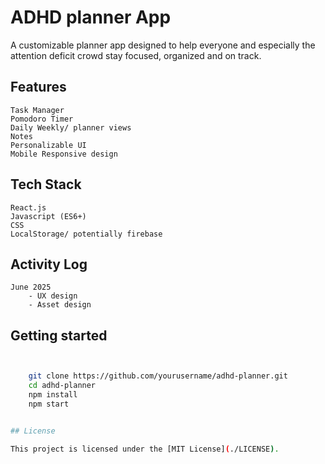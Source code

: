 # ADHD planner App

A customizable planner app designed to help everyone and especially the attention deficit crowd stay focused, organized and on track. 

## Features 
    Task Manager
    Pomodoro Timer 
    Daily Weekly/ planner views
    Notes
    Personalizable UI
    Mobile Responsive design


## Tech Stack 
    React.js
    Javascript (ES6+)
    CSS
    LocalStorage/ potentially firebase


## Activity Log
    June 2025
        - UX design 
        - Asset design 


##  Getting started
```bash


    git clone https://github.com/yourusername/adhd-planner.git
    cd adhd-planner
    npm install
    npm start


## License

This project is licensed under the [MIT License](./LICENSE).


